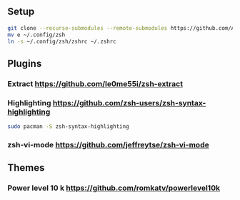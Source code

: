 ## Setup
``` sh
git clone --recurse-submodules --remote-submodules https://github.com/Alatra/e
mv e ~/.config/zsh
ln -s ~/.config/zsh/zshrc ~/.zshrc
```

## Plugins
### Extract https://github.com/le0me55i/zsh-extract

### Highlighting https://github.com/zsh-users/zsh-syntax-highlighting
``` sh
sudo pacman -S zsh-syntax-highlighting
```

### zsh-vi-mode https://github.com/jeffreytse/zsh-vi-mode

## Themes
### Power level 10 k https://github.com/romkatv/powerlevel10k
